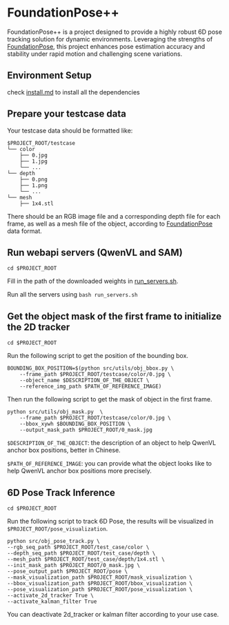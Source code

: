 # FoundationPose++
FoundationPose++ is a project designed to provide a highly robust 6D pose tracking solution for dynamic environments. Leveraging the strengths of [FoundationPose](https://github.com/NVlabs/FoundationPose), this project enhances pose estimation accuracy and stability under rapid motion and challenging scene variations. 

## Environment Setup
check [install.md](./Install.md) to install all the dependencies

## Prepare your testcase data
Your testcase data should be formatted like:
```
$PROJECT_ROOT/testcase
└── color
    ├── 0.jpg
    ├── 1.jpg
    └── ...
└── depth
    ├── 0.png
    ├── 1.png
    └── ...
└── mesh
    ├── 1x4.stl
```
There should be an RGB image file and a corresponding depth file for each frame, as well as a mesh file of the object, according to [FoundationPose](https://github.com/NVlabs/FoundationPose) data format.

## Run webapi servers (QwenVL and SAM)
`cd $PROJECT_ROOT`

Fill in the path of the downloaded weights in [run_servers.sh](./run_servers.sh).

Run all the servers using `bash run_servers.sh`

## Get the object mask of the first frame to initialize the 2D tracker
 `cd $PROJECT_ROOT`

Run the following script to get the position of the bounding box.
```
BOUNDING_BOX_POSITION=$(python src/utils/obj_bbox.py \
    --frame_path $PROJECT_ROOT/testcase/color/0.jpg \
    --object_name $DESCRIPTION_OF_THE_OBJECT \
    --reference_img_path $PATH_OF_REFERENCE_IMAGE)
```

Then run the following script to get the mask of object in the first frame.
```
python src/utils/obj_mask.py  \
    --frame_path $PROJECT_ROOT/testcase/color/0.jpg \
    --bbox_xywh $BOUNDING_BOX_POSITION \
    --output_mask_path $PROJECT_ROOT/0_mask.jpg
```

`$DESCRIPTION_OF_THE_OBJECT`: the description of an object to help QwenVL anchor box positions, better in Chinese.

`$PATH_OF_REFERENCE_IMAGE`: you can provide what the object looks like to help QwenVL anchor box positions more precisely.

## 6D Pose Track Inference
 `cd $PROJECT_ROOT`

Run the following script to track 6D Pose, the results will be visualized in `$PROJECT_ROOT/pose_visualization`.
```
python src/obj_pose_track.py \
--rgb_seq_path $PROJECT_ROOT/test_case/color \
--depth_seq_path $PROJECT_ROOT/test_case/depth \
--mesh_path $PROJECT_ROOT/test_case/depth/1x4.stl \
--init_mask_path $PROJECT_ROOT/0_mask.jpg \
--pose_output_path $PROJECT_ROOT/pose \
--mask_visualization_path $PROJECT_ROOT/mask_visualization \
--bbox_visualization_path $PROJECT_ROOT/bbox_visualization \
--pose_visualization_path $PROJECT_ROOT/pose_visualization \
--activate_2d_tracker True \
--activate_kalman_filter True
```

You can deactivate 2d_tracker or kalman filter according to your use case.